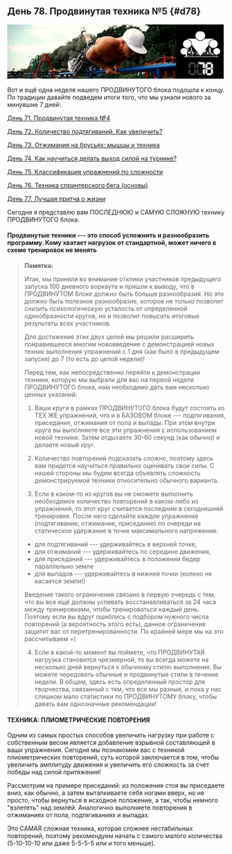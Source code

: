 ## День 78. Продвинутая техника №5 {#d78}

![](src/img/78.jpg)

Вот и ещё одна неделя нашего ПРОДВИНУТОГО блока подошла к концу. По традиции давайте подведем итоги того, что мы узнали нового за минувшие 7 дней: 

[День 71. Продвинутая техника №4](#d71)

[День 72. Количество подтягиваний. Как увеличить?](#d72)

[День 73. Отжимания на брусьях: мышцы и техника](#d73)

[День 74. Как научиться делать выход силой на турнике?](#d74)

[День 75. Классификация упражнений по сложности](#d75)

[День 76. Техника спринтерского бега (основы)](#d76)

[День 77. Лучшая притча о жизни](#d77)

Сегодня я представлю вам ПОСЛЕДНЮЮ и САМУЮ СЛОЖНУЮ технику ПРОДВИНУТОГО блока. 

#### Продвинутые техники --- это способ усложнить и разнообразить программу. Кому хватает нагрузок от стандартной, может ничего в схеме тренировок не менять

> **Памятка:**
>
> Итак, мы приняли во внимание отклики участников предыдущего запуска 100 дневного воркаута и пришли к выводу, что в ПРОДВИНУТОМ блоке должно быть больше разнообразия. Но это должно быть полезное разнообразие, которое не только позволит снизить психологическую усталость от определенной однообразности кругов, но и позволит повысить итоговые результаты всех участников. 
> 
> Для достижения этих двух целей мы решили расширить понравившееся многим нововведение с демонстрацией новых техник выполнения упражнений с 1 дня (как было в предыдущем запуске) до 7 (то есть до целой недели)! 
> 
> Перед тем, как непосредственно перейти к демонстрации техники, которую мы выбрали для вас на первой неделе ПРОДВИНУТОГО блока, нам необходимо дать вам несколько ценных указаний: 
> 
> 1. Ваши круги в рамках ПРОДВИНУТОГО блока будут состоять из ТЕХ ЖЕ упражнений, что и в БАЗОВОМ блоке --- подтягивания, приседания, отжимания от пола и выпады. При этом внутри круга вы выполняете все эти упражнения с использованием новой техники. Затем отдыхаете 30-60 секунд (как обычно) и делаете новый круг. 
> 
> 2. Количество повторений подсказать сложно, поэтому здесь вам придется научиться правильно оценивать свои силы. С нашей стороны мы будем всегда объявлять сложность демонстрируемой техники относительно обычного варианта. 
> 
> 3. Если в каком-то из кругов вы не сможете выполнить необходимое количество повторений в каком-либо из упражнений, то этот круг считается последним в сегодняшней тренировке. После него сделайте каждое упражнение (подтягивание, отжимание, приседание) по очереди на статическое удержание в точке максимального напряжения: 
> 
> - для подтягиваний --- удерживайтесь в верхней точке, 
> - для отжиманий --- удерживайтесь по середине движения, 
> - для приседаний --- удерживайтесь в положении бедер параллельно земле 
> - для выпадов --- удерживайтесь в нижней точки (колено не касается земли!) 
> 
> Введение такого ограничения связано в первую очередь с тем, что вы все ещё должны успевать восстанавливаться за 24 часа между тренировками, чтобы тренироваться каждый день. Поэтому если вы вдруг ошиблись с подбором нужного числа повторений (а вероятность этого есть), данное ограничение защитит вас от перетренированности. По крайней мере мы на это рассчитываем =) 
> 
> 4. Если в какой-то момент вы поймете, что ПРОДВИНУТАЯ нагрузка становится чрезмерной, то вы всегда можете на несколько дней вернуться к обычному стилю выполнения. Вы можете чередовать обычные и продвинутые стили в течение недели. В общем, здесь есть определенный простор для творчества, связанный с тем, что все мы разные, и пока у нас слишком мало статистики по ПРОДВИНУТОМУ блоку, чтобы давать вам однозначные рекомендации!

#### ТЕХНИКА: ПЛИОМЕТРИЧЕСКИЕ ПОВТОРЕНИЯ

Одним из самых простых способов увеличить нагрузку при работе с собственным весом является добавление взрывной составляющей в ваши упражнения. Сегодня мы познакомим вас с техникой плиометрических повторений, суть которой заключается в том, чтобы увеличить амплитуду движения и увеличить его сложность за счет победы над силой притяжения! 

Рассмотрим на примере приседаний: из положения стоя вы приседаете вниз, как обычно, а затем выталкиваете себя ногами вверх, но не просто, чтобы вернуться в исходное положение, а так, чтобы немного "взлететь" над землёй. Аналогично выполняете повторения в отжиманиях от пола, подтягиваниях и выпадах. 

Это САМАЯ сложная техника, которая сложнее нестабильных повторений, поэтому рекомендуем начать с самого малого количества (5-10-10-10 или даже 5-5-5-5 или и того меньше). 

